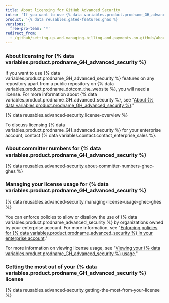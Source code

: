 ```yaml
---
title: About licensing for GitHub Advanced Security
intro: 'If you want to use {% data variables.product.prodname_GH_advanced_security %} features in a private or internal repository, you need a license. These features are available free of charge for public repositories.'
product: '{% data reusables.gated-features.ghas %}'
versions:
  free-pro-team: '*'
redirect_from:
  - /github/setting-up-and-managing-billing-and-payments-on-github/about-licensing-for-github-advanced-security
---
```

### About licensing for {% data variables.product.prodname_GH_advanced_security %}

If you want to use {% data variables.product.prodname_GH_advanced_security %} features on any repository apart from a public repository on {% data variables.product.prodname_dotcom_the_website %}, you will need a license. For more information about {% data variables.product.prodname_GH_advanced_security %}, see "[About {% data variables.product.prodname_GH_advanced_security %}](/github/getting-started-with-github/about-github-advanced-security)."

{% data reusables.advanced-security.license-overview %}

To discuss licensing {% data variables.product.prodname_GH_advanced_security %} for your enterprise account, contact {% data variables.contact.contact_enterprise_sales %}.

### About committer numbers for {% data variables.product.prodname_GH_advanced_security %}

{% data reusables.advanced-security.about-committer-numbers-ghec-ghes %}

### Managing your license usage for {% data variables.product.prodname_GH_advanced_security %}

{% data reusables.advanced-security.managing-license-usage-ghec-ghes %}

You can enforce policies to allow or disallow the use of {% data variables.product.prodname_advanced_security %} by organizations owned by your enterprise account. For more information, see "[Enforcing policies for {% data variables.product.prodname_advanced_security %} in your enterprise account](/github/setting-up-and-managing-your-enterprise/enforcing-policies-for-advanced-security-in-your-enterprise-account)."

For more information on viewing license usage, see "[Viewing your {% data variables.product.prodname_GH_advanced_security %} usage](/github/setting-up-and-managing-billing-and-payments-on-github/viewing-your-github-advanced-security-usage)."

### Getting the most out of your {% data variables.product.prodname_GH_advanced_security %} license

{% data reusables.advanced-security.getting-the-most-from-your-license %}
